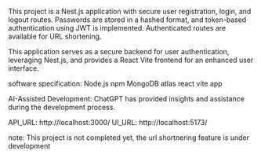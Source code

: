 This project is a Nest.js application with secure user registration, login, and logout routes. Passwords are stored in a hashed format, and token-based authentication using JWT is implemented. Authenticated routes are available for URL shortening.

This application serves as a secure backend for user authentication, leveraging Nest.js, and provides a React Vite frontend for an enhanced user interface.

software specification:
Node.js
npm 
MongoDB atlas
react vite app

AI-Assisted Development:
ChatGPT has provided insights and assistance during the development process.

API_URL: http://localhost:3000/
UI_URL:  http://localhost:5173/

note: This project is not completed yet, the url shortnering feature is under development

